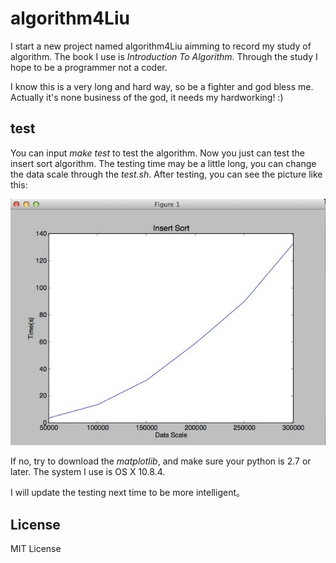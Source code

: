 # algorithm4Liu

I start a new project named algorithm4Liu aimming to record my study of algorithm. The book I use is *Introduction To Algorithm*. Through the study I hope to be a programmer not a coder.

I know this is a very long and hard way, so be a fighter and god bless me. Actually it's none business of the god, it needs my hardworking! :)

## test

You can input *make test* to test the algorithm. Now you just can test the insert sort algorithm. The testing time may be a little long, you can change the data scale through the *test.sh*. After testing, you can see the picture like this:

<section>
<p><img src="plot.jpg"></p>
</section>

If no, try to download the *matplotlib*, and make sure your python is 2.7 or later. The system I use is OS X 10.8.4.

I will update the testing next time to be more intelligent。

## License

MIT License
